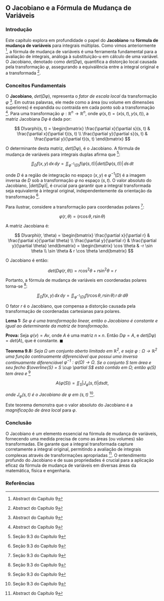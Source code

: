 ## O Jacobiano e a Fórmula de Mudança de Variáveis

### Introdução
Este capítulo explora em profundidade o papel do **Jacobiano** na **fórmula de mudança de variáveis** para integrais múltiplas. Como vimos anteriormente [^Abstract], a fórmula de mudança de variáveis é uma ferramenta fundamental para a avaliação de integrais, análoga à substituição-u em cálculo de uma variável. O Jacobiano, denotado como $det(D\varphi)$, quantifica a distorção local causada pela transformação $\varphi$, assegurando a equivalência entre a integral original e a transformada [^Abstract].

### Conceitos Fundamentais

O **Jacobiano**, $det(D\varphi)$, representa o *fator de escala local* da transformação $\varphi$ [^Abstract]. Em outras palavras, ele mede como a área (ou volume em dimensões superiores) é expandida ou contraída em cada ponto sob a transformação [^Abstract]. Para uma transformação $\varphi: \mathbb{R}^n \to \mathbb{R}^n$, onde $\varphi(s, t) = (x(s, t), y(s, t))$, a matriz Jacobiana $D\varphi$ é dada por:

$$
D\varphi(s, t) = \begin{bmatrix}
\frac{\partial x}{\partial s}(s, t) & \frac{\partial x}{\partial t}(s, t) \\
\frac{\partial y}{\partial s}(s, t) & \frac{\partial y}{\partial t}(s, t)
\end{bmatrix}
$$

O determinante desta matriz, $det(D\varphi)$, é o Jacobiano. A fórmula de mudança de variáveis para integrais duplas afirma que [^9.3]:

$$
\iint_D f(x, y) \, dx \, dy = \iint_{\varphi^{-1}(D)} f(\varphi(s, t)) |det(D\varphi(s, t))| \, ds \, dt
$$

onde $D$ é a região de integração no espaço $(x, y)$ e $\varphi^{-1}(D)$ é a imagem inversa de $D$ sob a transformação $\varphi$ no espaço $(s, t)$. O valor absoluto do Jacobiano, $|det(D\varphi)|$, é crucial para garantir que a integral transformada seja equivalente à integral original, independentemente da orientação da transformação [^9.3].

Para ilustrar, considere a transformação para coordenadas polares [^9.3]:

$$
\varphi(r, \theta) = (r \cos \theta, r \sin \theta)
$$

A matriz Jacobiana é:

$$
D\varphi(r, \theta) = \begin{bmatrix}
\frac{\partial x}{\partial r} & \frac{\partial x}{\partial \theta} \\
\frac{\partial y}{\partial r} & \frac{\partial y}{\partial \theta}
\end{bmatrix} = \begin{bmatrix}
\cos \theta & -r \sin \theta \\
\sin \theta & r \cos \theta
\end{bmatrix}
$$

O Jacobiano é então:

$$det(D\varphi(r, \theta)) = r \cos^2 \theta + r \sin^2 \theta = r$$

Portanto, a fórmula de mudança de variáveis em coordenadas polares torna-se [^9.3]:

$$
\iint_D f(x, y) \, dx \, dy = \iint_{\varphi^{-1}(D)} f(r \cos \theta, r \sin \theta) \, r \, dr \, d\theta
$$

O fator $r$ é o Jacobiano, que compensa a distorção causada pela transformação de coordenadas cartesianas para polares.

**Lema 1:** *Se $\varphi$ é uma transformação linear, então o Jacobiano é constante e igual ao determinante da matriz de transformação.*

**Prova:** Seja $\varphi(v) = Av$, onde $A$ é uma matriz $n \times n$. Então $D\varphi = A$, e $det(D\varphi) = det(A)$, que é constante. $\blacksquare$

**Teorema 9.8:** *Seja $\Omega$ um conjunto aberto limitado em $\mathbb{R}^2$, e seja $\varphi: \Omega \to \mathbb{R}^2$ uma função continuamente diferenciável que possui uma inversa continuamente diferenciável $\varphi^{-1}: \varphi(\Omega) \to \Omega$. Se o conjunto $S$ tem área e seu fecho $\overline{S} = S \cup \partial S$ está contido em $\Omega$; então $\varphi(S)$ tem área e* [^9.3]

$$A(\varphi(S)) = \iint_S |J_\varphi(s,t)| ds dt,$$

*onde $J_\varphi(s,t)$ é o Jacobiano de $\varphi$ em $(s,t)$* [^9.3].

Este teorema demonstra que o valor absoluto do Jacobiano é a *magnificação de área local* para $\varphi$.

### Conclusão

O Jacobiano é um elemento essencial na fórmula de mudança de variáveis, fornecendo uma medida precisa de como as áreas (ou volumes) são transformadas. Ele garante que a integral transformada capture corretamente a integral original, permitindo a avaliação de integrais complexas através de transformações apropriadas [^Abstract]. O entendimento profundo do Jacobiano e de suas propriedades é crucial para a aplicação eficaz da fórmula de mudança de variáveis em diversas áreas da matemática, física e engenharia.

### Referências
[^Abstract]: Abstract do Capítulo 9
[^9.3]: Seção 9.3 do Capítulo 9
<!-- END -->